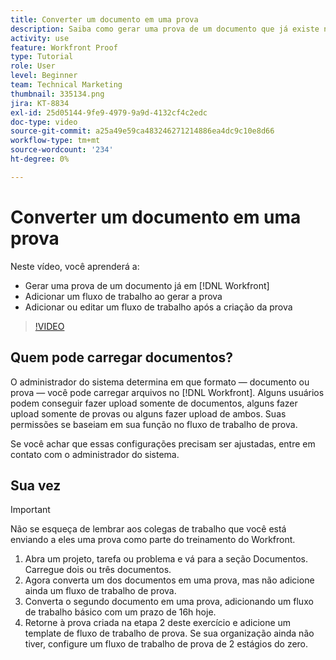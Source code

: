 ```yaml
---
title: Converter um documento em uma prova
description: Saiba como gerar uma prova de um documento que já existe no [!DNL  Workfront], adicione um fluxo de trabalho a uma prova e adicione ou edite um fluxo de trabalho após a criação da prova.
activity: use
feature: Workfront Proof
type: Tutorial
role: User
level: Beginner
team: Technical Marketing
thumbnail: 335134.png
jira: KT-8834
exl-id: 25d05144-9fe9-4979-9a9d-4132cf4c2edc
doc-type: video
source-git-commit: a25a49e59ca483246271214886ea4dc9c10e8d66
workflow-type: tm+mt
source-wordcount: '234'
ht-degree: 0%

---
```


# Converter um documento em uma prova

Neste vídeo, você aprenderá a:

* Gerar uma prova de um documento já em [!DNL Workfront]
* Adicionar um fluxo de trabalho ao gerar a prova
* Adicionar ou editar um fluxo de trabalho após a criação da prova

>[!VIDEO](https://video.tv.adobe.com/v/335134/?quality=12&learn=on)


## Quem pode carregar documentos?

O administrador do sistema determina em que formato — documento ou prova — você pode carregar arquivos no [!DNL Workfront]. Alguns usuários podem conseguir fazer upload somente de documentos, alguns fazer upload somente de provas ou alguns fazer upload de ambos. Suas permissões se baseiam em sua função no fluxo de trabalho de prova.

Se você achar que essas configurações precisam ser ajustadas, entre em contato com o administrador do sistema.

## Sua vez

>[!IMPORTANT]
>
>Não se esqueça de lembrar aos colegas de trabalho que você está enviando a eles uma prova como parte do treinamento do Workfront.

1. Abra um projeto, tarefa ou problema e vá para a seção Documentos. Carregue dois ou três documentos.
1. Agora converta um dos documentos em uma prova, mas não adicione ainda um fluxo de trabalho de prova.
1. Converta o segundo documento em uma prova, adicionando um fluxo de trabalho básico com um prazo de 16h hoje.
1. Retorne à prova criada na etapa 2 deste exercício e adicione um template de fluxo de trabalho de prova. Se sua organização ainda não tiver, configure um fluxo de trabalho de prova de 2 estágios do zero.


<!--
###Learn more
* Generate a proof for a document
-->
